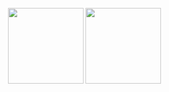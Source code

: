 <div align="center">

<br/>
<img height="150px" src="https://github-readme-stats.vercel.app/api/top-langs?username=shing-ho&show_icons=true&theme=dracula">
<img height="150px" src="https://github-readme-stats.vercel.app/api?username=Charles-repo&show_icons=true&theme=dracula&count_private=true&private=true">
<br/>

